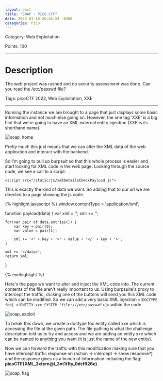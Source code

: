 ```yaml
---
layout: post
title: "SOAP - PICO CTF"
date: 2023-03-18 20:56:54 -0400
categories: Pico
---
```



Category: Web Exploitation 

Points: 100


---

<h1> Description </h1>

The web project was rushed and no security assessment was done. Can you read the /etc/passwd file?

Tags: picoCTF 2023, Web Exploitation, XXE

---

Running the instance we are brought to a page that just displays some basic information and not much else going on. However, the one tag 'XXE' is a big hint that we're going to have an XML external entity injection (XXE is its shorthand name). 

![soap_home](/ctf_writeups/assets/images/soap_home.png)

Pretty much this just means that we can alter the XML data of the web application and interact with the backend. 

So I'm going to pull up burpsuit so that this whole process is easier and start looking for XML code in the web page. Looking through the source code, we see a call to a script:

 ```<script src="/static/js/xmlDetailsCheckPayload.js">``` 


This is exactly the kind of data we want. So adding that to our url we are directed to a page showing the js code.

{% highlight javascript %}
window.contentType = 'application/xml';

function payload(data) {
    var xml = '<?xml version="1.0" encoding="UTF-8"?>';
    xml += '<data>';

    for(var pair of data.entries()) {
        var key = pair[0];
        var value = pair[1];

        xml += '<' + key + '>' + value + '</' + key + '>';
    }

    xml += '</data>';
    return xml;
}

{% endhighlight %}

Here's the page we want to alter and inject the XML code into. The current contents of the file aren't really important to us. Using burpsuite's proxy to intercept the traffic, clicking one of the buttons will send you this XML code which can be modified. So we can add a very basic XML injection ```<!DOCTYPE foo[ <!ENTITY xxe SYSTEM "file:///etc/passwd">]>``` within the code.

<!-- in github we need /ctf_writeups/assets/images/soap_exploit.png -->

![soap_exploit](/ctf_writeups/assets/images/soap_exploit.png)

To break this down, we create a doctype foo entity called xxe which is accessing the file at the given path. The file pathing is what the challenge description told us to try and access and we are adding an entity xxe which can be named to anything you want (it is just the name of the new entity).

Now we can forward the traffic with this modification making sure that you have intercept traffic response on (action -> intercept -> show response?) and the response gives us a bunch of information including the flag: **picoCTF{XML_3xtern@l_3nt1t1ty_0dcf926e}**.


![soap_flag](/ctf_writeups/assets/images/soap_flag.png)
